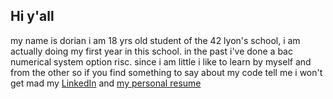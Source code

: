 ## Hi y'all

my name is dorian i am 18 yrs old student of the 42 lyon's school, i am actually doing my first year in this school.
in the past i've done a bac numerical system option risc.
since i am little i like to learn by myself and from the other so if you find something to say about my code tell me i won't get mad
my [LinkedIn](https://www.linkedin.com/in/dorian-edme-765001254/) and [my personal resume](www.dorian311.wordpress.com)
<!--
**dborian/dborian** is a ✨ _special_ ✨ repository because its `README.md` (this file) appears on your GitHub profile.

Here are some ideas to get you started:

- 🔭 I’m currently working on ...
- 🌱 I’m currently learning ...
- 👯 I’m looking to collaborate on ...
- 🤔 I’m looking for help with ...
- 💬 Ask me about ...
- 📫 How to reach me: ...
- 😄 Pronouns: ...
- ⚡ Fun fact: ...
-->
